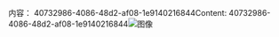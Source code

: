 <span data-ttu-id="fa8ac-101">内容： 40732986-4086-48d2-af08-1e9140216844</span><span class="sxs-lookup"><span data-stu-id="fa8ac-101">Content: 40732986-4086-48d2-af08-1e9140216844</span></span>![图像](52a402ec-6cb9-4f00-a60e-de69a43691ac.png)
